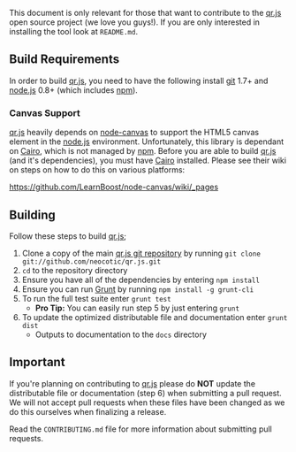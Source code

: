 This document is only relevant for those that want to contribute to the [qr.js][] open source
project (we love you guys!). If you are only interested in installing the tool look at `README.md`.

## Build Requirements

In order to build [qr.js][], you need to have the following install [git][] 1.7+ and [node.js][]
0.8+ (which includes [npm][]).

### Canvas Support

[qr.js][] heavily depends on [node-canvas][] to support the HTML5 canvas element in the [node.js][]
environment. Unfortunately, this library is dependant on [Cairo][], which is not managed by
[npm][]. Before you are able to build [qr.js][] (and it's dependencies), you must have [Cairo][]
installed. Please see their wiki on steps on how to do this on various platforms:

https://github.com/LearnBoost/node-canvas/wiki/_pages

## Building

Follow these steps to build [qr.js][];

1. Clone a copy of the main [qr.js git repository](https://github.com/neocotic/qr.js) by running
   `git clone git://github.com/neocotic/qr.js.git`
2. `cd` to the repository directory
3. Ensure you have all of the dependencies by entering `npm install`
4. Ensure you can run [Grunt][] by running `npm install -g grunt-cli`
5. To run the full test suite enter `grunt test`
   * **Pro Tip:** You can easily run step 5 by just entering `grunt`
6. To update the optimized distributable file and documentation enter `grunt dist`
   * Outputs to documentation to the `docs` directory

## Important

If you're planning on contributing to [qr.js][] please do **NOT** update the distributable file or
documentation (step 6) when submitting a pull request. We will not accept pull requests when these
files have been changed as we do this ourselves when finalizing a release.

Read the `CONTRIBUTING.md` file for more information about submitting pull requests.

[cairo]: http://cairographics.org
[git]: http://git-scm.com
[grunt]: http://gruntjs.com
[node.js]: http://nodejs.org
[node-canvas]: https://github.com/LearnBoost/node-canvas
[npm]: http://npmjs.org
[qr.js]: http://neocotic.com/qr.js

